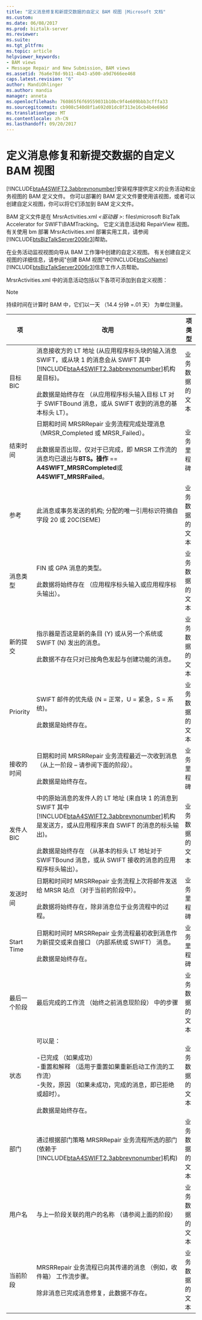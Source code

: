 ```yaml
---
title: "定义消息修复和新提交数据的自定义 BAM 视图 |Microsoft 文档"
ms.custom: 
ms.date: 06/08/2017
ms.prod: biztalk-server
ms.reviewer: 
ms.suite: 
ms.tgt_pltfrm: 
ms.topic: article
helpviewer_keywords:
- BAM views
- Message Repair and New Submission, BAM views
ms.assetid: 76a6e78d-9b11-4b43-a500-a9d7666ee468
caps.latest.revision: "6"
author: MandiOhlinger
ms.author: mandia
manager: anneta
ms.openlocfilehash: 760865f6f69559031b10bc9f4e609bbb3cfffa33
ms.sourcegitcommit: cb908c540d8f1a692d01dc8f313e16cb4b4e696d
ms.translationtype: MT
ms.contentlocale: zh-CN
ms.lasthandoff: 09/20/2017
---
```

# <a name="defining-a-custom-bam-view-for-message-repair-and-new-submission-data"></a>定义消息修复和新提交数据的自定义 BAM 视图
[!INCLUDE[btaA4SWIFT2.3abbrevnonumber](../../includes/btaa4swift2-3abbrevnonumber-md.md)]安装程序提供定义的业务活动和业务视图的 BAM 定义文件。 你可以部署的 BAM 定义文件要使用该视图，或者可以创建自定义视图，你可以将它们添加到 BAM 定义文件。  
  
 BAM 定义文件是在 MrsrActivities.xml *\<驱动器 >*: files\microsoft BizTalk Accelerator for SWIFT\BAMTracking。 它定义消息活动和 RepairView 视图。 有关使用 bm 部署 MrsrActivities.xml 部署实用工具，请参阅[!INCLUDE[btsBizTalkServer2006r3](../../includes/btsbiztalkserver2006r3-md.md)]帮助。  
  
 在业务活动监视视图向导从 BAM 工作簿中创建的自定义视图。 有关创建自定义视图的详细信息，请参阅"创建 BAM 视图"中[!INCLUDE[btsCoName](../../includes/btsconame-md.md)][!INCLUDE[btsBizTalkServer2006r3](../../includes/btsbiztalkserver2006r3-md.md)]信息工作人员帮助。  
  
 MrsrActivities.xml 中的消息活动包括以下各项可添加到自定义视图：  
  
> [!NOTE]
>  持续时间在计算时 BAM 中，它们以一天 （14.4 分钟 =.01 天） 为单位测量。  
  
|项|改用|项类型|  
|----------|---------|---------------|  
|目标 BIC|消息接收方的 LT 地址 (从应用程序标头块的输入消息 SWIFT，或从块 1 的消息会从 SWIFT 其中[!INCLUDE[btaA4SWIFT2.3abbrevnonumber](../../includes/btaa4swift2-3abbrevnonumber-md.md)]机构是目标)。<br /><br /> 此数据是始终存在 （从应用程序标头输入目标 LT 对于 SWIFTBound 消息，或从 SWIFT 收到的消息的基本标头 LT）。|业务数据的文本|  
|结束时间|日期和时间 MRSRRepair 业务流程完成处理消息 （MRSR_Completed 或 MRSR_Failed）。<br /><br /> 此数据是否出现，仅对于已完成，即 MRSR 工作流的消息均已退出与**BTS。操作** == **A4SWIFT_MRSRCompleted**或**A4SWIFT_MRSRFailed**。|业务里程碑|  
|参考|此消息或事务发送的机构; 分配的唯一引用标识符摘自字段 20 或 20C(SEME)|业务数据的文本|  
|消息类型|FIN 或 GPA 消息的类型。<br /><br /> 此数据将始终存在 （应用程序标头输入或应用程序标头输出）。|业务数据的文本|  
|新的提交|指示器是否这是新的条目 (Y) 或从另一个系统或 SWIFT (N) 发出的消息。<br /><br /> 此数据不存在只对已按角色发起与创建功能的消息。|业务数据的文本|  
|Priority|SWIFT 邮件的优先级 (N = 正常，U = 紧急，S = 系统)。<br /><br /> 此数据是始终存在。|业务数据的文本|  
|接收的时间|日期和时间 MRSRRepair 业务流程最近一次收到消息 （从上一阶段 – 请参阅下面的阶段）。<br /><br /> 此数据是始终存在。|业务里程碑|  
|发件人 BIC|中的原始消息的发件人的 LT 地址 (来自块 1 的消息到 SWIFT 其中[!INCLUDE[btaA4SWIFT2.3abbrevnonumber](../../includes/btaa4swift2-3abbrevnonumber-md.md)]机构是发送方，或从应用程序来自 SWIFT 的消息的标头输出)。<br /><br /> 此数据是始终存在 （从基本的标头 LT 地址对于 SWIFTBound 消息，或从 SWIFT 接收的消息的应用程序标头输出）。|业务数据的文本|  
|发送时间|日期和时间时 MRSRRepair 业务流程上次将邮件发送给 MRSR 站点 （对于当前的阶段中）。<br /><br /> 此数据将始终存在，除非消息位于业务流程中的过程。|业务里程碑|  
|Start Time|日期和时间时 MRSRRepair 业务流程最初收到消息作为新提交或来自接口 （内部系统或 SWIFT） 消息。<br /><br /> 此数据是始终存在。|业务里程碑|  
|最后一个阶段|最后完成的工作流 （始终之前消息现阶段） 中的步骤|业务数据的文本|  
|状态|可以是：<br /><br /> -已完成 （如果成功）<br />-重置和解释 （适用于重置如果重新启动工作流的工作流）<br />-失败，原因 （如果未成功，完成的消息，即已拒绝或超时）。<br /><br /> 此数据是始终存在。|业务数据的文本|  
|部门|通过根据部门策略 MRSRRepair 业务流程所选的部门 (依赖于[!INCLUDE[btaA4SWIFT2.3abbrevnonumber](../../includes/btaa4swift2-3abbrevnonumber-md.md)]机构)|业务数据的文本|  
|用户名|与上一阶段关联的用户的名称 （请参阅上面的阶段）|业务数据的文本|  
|当前阶段|MRSRRepair 业务流程已向其传递的消息 （例如，收件箱） 工作流步骤。<br /><br /> 除非消息已完成消息修复，此数据不存在。|业务数据的文本|